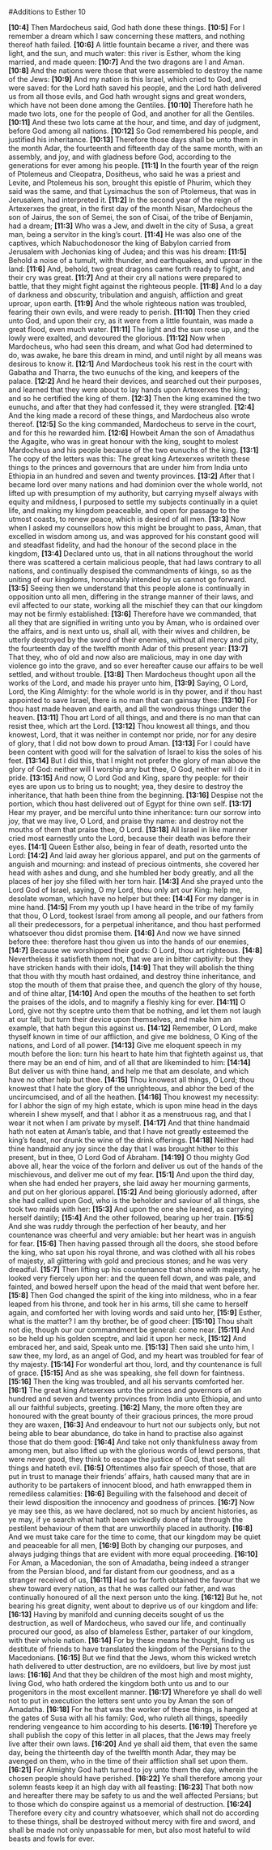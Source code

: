 #Additions to Esther 10

**[10:4]** Then Mardocheus said, God hath done these things.
**[10:5]** For I remember a dream which I saw concerning these matters, and nothing thereof hath failed.
**[10:6]** A little fountain became a river, and there was light, and the sun, and much water: this river is Esther, whom the king married, and made queen:
**[10:7]** And the two dragons are I and Aman.
**[10:8]** And the nations were those that were assembled to destroy the name of the Jews:
**[10:9]** And my nation is this Israel, which cried to God, and were saved: for the Lord hath saved his people, and the Lord hath delivered us from all those evils, and God hath wrought signs and great wonders, which have not been done among the Gentiles.
**[10:10]** Therefore hath he made two lots, one for the people of God, and another for all the Gentiles.
**[10:11]** And these two lots came at the hour, and time, and day of judgment, before God among all nations.
**[10:12]** So God remembered his people, and justified his inheritance.
**[10:13]** Therefore those days shall be unto them in the month Adar, the fourteenth and fifteenth day of the same month, with an assembly, and joy, and with gladness before God, according to the generations for ever among his people.
**[11:1]** In the fourth year of the reign of Ptolemeus and Cleopatra, Dositheus, who said he was a priest and Levite, and Ptolemeus his son, brought this epistle of Phurim, which they said was the same, and that Lysimachus the son of Ptolemeus, that was in Jerusalem, had interpreted it.
**[11:2]** In the second year of the reign of Artexerxes the great, in the first day of the month Nisan, Mardocheus the son of Jairus, the son of Semei, the son of Cisai, of the tribe of Benjamin, had a dream;
**[11:3]** Who was a Jew, and dwelt in the city of Susa, a great man, being a servitor in the king’s court.
**[11:4]** He was also one of the captives, which Nabuchodonosor the king of Babylon carried from Jerusalem with Jechonias king of Judea; and this was his dream:
**[11:5]** Behold a noise of a tumult, with thunder, and earthquakes, and uproar in the land:
**[11:6]** And, behold, two great dragons came forth ready to fight, and their cry was great.
**[11:7]** And at their cry all nations were prepared to battle, that they might fight against the righteous people.
**[11:8]** And lo a day of darkness and obscurity, tribulation and anguish, affliction and great uproar, upon earth.
**[11:9]** And the whole righteous nation was troubled, fearing their own evils, and were ready to perish.
**[11:10]** Then they cried unto God, and upon their cry, as it were from a little fountain, was made a great flood, even much water.
**[11:11]** The light and the sun rose up, and the lowly were exalted, and devoured the glorious.
**[11:12]** Now when Mardocheus, who had seen this dream, and what God had determined to do, was awake, he bare this dream in mind, and until night by all means was desirous to know it.
**[12:1]** And Mardocheus took his rest in the court with Gabatha and Tharra, the two eunuchs of the king, and keepers of the palace.
**[12:2]** And he heard their devices, and searched out their purposes, and learned that they were about to lay hands upon Artexerxes the king; and so he certified the king of them.
**[12:3]** Then the king examined the two eunuchs, and after that they had confessed it, they were strangled.
**[12:4]** And the king made a record of these things, and Mardocheus also wrote thereof.
**[12:5]** So the king commanded, Mardocheus to serve in the court, and for this he rewarded him.
**[12:6]** Howbeit Aman the son of Amadathus the Agagite, who was in great honour with the king, sought to molest Mardocheus and his people because of the two eunuchs of the king.
**[13:1]** The copy of the letters was this: The great king Artexerxes writeth these things to the princes and governours that are under him from India unto Ethiopia in an hundred and seven and twenty provinces.
**[13:2]** After that I became lord over many nations and had dominion over the whole world, not lifted up with presumption of my authority, but carrying myself always with equity and mildness, I purposed to settle my subjects continually in a quiet life, and making my kingdom peaceable, and open for passage to the utmost coasts, to renew peace, which is desired of all men.
**[13:3]** Now when I asked my counsellors how this might be brought to pass, Aman, that excelled in wisdom among us, and was approved for his constant good will and steadfast fidelity, and had the honour of the second place in the kingdom,
**[13:4]** Declared unto us, that in all nations throughout the world there was scattered a certain malicious people, that had laws contrary to all nations, and continually despised the commandments of kings, so as the uniting of our kingdoms, honourably intended by us cannot go forward.
**[13:5]** Seeing then we understand that this people alone is continually in opposition unto all men, differing in the strange manner of their laws, and evil affected to our state, working all the mischief they can that our kingdom may not be firmly established:
**[13:6]** Therefore have we commanded, that all they that are signified in writing unto you by Aman, who is ordained over the affairs, and is next unto us, shall all, with their wives and children, be utterly destroyed by the sword of their enemies, without all mercy and pity, the fourteenth day of the twelfth month Adar of this present year:
**[13:7]** That they, who of old and now also are malicious, may in one day with violence go into the grave, and so ever hereafter cause our affairs to be well settled, and without trouble.
**[13:8]** Then Mardocheus thought upon all the works of the Lord, and made his prayer unto him,
**[13:9]** Saying, O Lord, Lord, the King Almighty: for the whole world is in thy power, and if thou hast appointed to save Israel, there is no man that can gainsay thee:
**[13:10]** For thou hast made heaven and earth, and all the wondrous things under the heaven.
**[13:11]** Thou art Lord of all things, and and there is no man that can resist thee, which art the Lord.
**[13:12]** Thou knowest all things, and thou knowest, Lord, that it was neither in contempt nor pride, nor for any desire of glory, that I did not bow down to proud Aman.
**[13:13]** For I could have been content with good will for the salvation of Israel to kiss the soles of his feet.
**[13:14]** But I did this, that I might not prefer the glory of man above the glory of God: neither will I worship any but thee, O God, neither will I do it in pride.
**[13:15]** And now, O Lord God and King, spare thy people: for their eyes are upon us to bring us to nought; yea, they desire to destroy the inheritance, that hath been thine from the beginning.
**[13:16]** Despise not the portion, which thou hast delivered out of Egypt for thine own self.
**[13:17]** Hear my prayer, and be merciful unto thine inheritance: turn our sorrow into joy, that we may live, O Lord, and praise thy name: and destroy not the mouths of them that praise thee, O Lord.
**[13:18]** All Israel in like manner cried most earnestly unto the Lord, because their death was before their eyes.
**[14:1]** Queen Esther also, being in fear of death, resorted unto the Lord:
**[14:2]** And laid away her glorious apparel, and put on the garments of anguish and mourning: and instead of precious ointments, she covered her head with ashes and dung, and she humbled her body greatly, and all the places of her joy she filled with her torn hair.
**[14:3]** And she prayed unto the Lord God of Israel, saying, O my Lord, thou only art our King: help me, desolate woman, which have no helper but thee:
**[14:4]** For my danger is in mine hand.
**[14:5]** From my youth up I have heard in the tribe of my family that thou, O Lord, tookest Israel from among all people, and our fathers from all their predecessors, for a perpetual inheritance, and thou hast performed whatsoever thou didst promise them.
**[14:6]** And now we have sinned before thee: therefore hast thou given us into the hands of our enemies,
**[14:7]** Because we worshipped their gods: O Lord, thou art righteous.
**[14:8]** Nevertheless it satisfieth them not, that we are in bitter captivity: but they have stricken hands with their idols,
**[14:9]** That they will abolish the thing that thou with thy mouth hast ordained, and destroy thine inheritance, and stop the mouth of them that praise thee, and quench the glory of thy house, and of thine altar,
**[14:10]** And open the mouths of the heathen to set forth the praises of the idols, and to magnify a fleshly king for ever.
**[14:11]** O Lord, give not thy sceptre unto them that be nothing, and let them not laugh at our fall; but turn their device upon themselves, and make him an example, that hath begun this against us.
**[14:12]** Remember, O Lord, make thyself known in time of our affliction, and give me boldness, O King of the nations, and Lord of all power.
**[14:13]** Give me eloquent speech in my mouth before the lion: turn his heart to hate him that fighteth against us, that there may be an end of him, and of all that are likeminded to him:
**[14:14]** But deliver us with thine hand, and help me that am desolate, and which have no other help but thee.
**[14:15]** Thou knowest all things, O Lord; thou knowest that I hate the glory of the unrighteous, and abhor the bed of the uncircumcised, and of all the heathen.
**[14:16]** Thou knowest my necessity: for I abhor the sign of my high estate, which is upon mine head in the days wherein I shew myself, and that I abhor it as a menstruous rag, and that I wear it not when I am private by myself.
**[14:17]** And that thine handmaid hath not eaten at Aman’s table, and that I have not greatly esteemed the king’s feast, nor drunk the wine of the drink offerings.
**[14:18]** Neither had thine handmaid any joy since the day that I was brought hither to this present, but in thee, O Lord God of Abraham.
**[14:19]** O thou mighty God above all, hear the voice of the forlorn and deliver us out of the hands of the mischievous, and deliver me out of my fear.
**[15:1]** And upon the third day, when she had ended her prayers, she laid away her mourning garments, and put on her glorious apparel.
**[15:2]** And being gloriously adorned, after she had called upon God, who is the beholder and saviour of all things, she took two maids with her:
**[15:3]** And upon the one she leaned, as carrying herself daintily;
**[15:4]** And the other followed, bearing up her train.
**[15:5]** And she was ruddy through the perfection of her beauty, and her countenance was cheerful and very amiable: but her heart was in anguish for fear.
**[15:6]** Then having passed through all the doors, she stood before the king, who sat upon his royal throne, and was clothed with all his robes of majesty, all glittering with gold and precious stones; and he was very dreadful.
**[15:7]** Then lifting up his countenance that shone with majesty, he looked very fiercely upon her: and the queen fell down, and was pale, and fainted, and bowed herself upon the head of the maid that went before her.
**[15:8]** Then God changed the spirit of the king into mildness, who in a fear leaped from his throne, and took her in his arms, till she came to herself again, and comforted her with loving words and said unto her,
**[15:9]** Esther, what is the matter? I am thy brother, be of good cheer:
**[15:10]** Thou shalt not die, though our our commandment be general: come near.
**[15:11]** And so be held up his golden sceptre, and laid it upon her neck,
**[15:12]** And embraced her, and said, Speak unto me.
**[15:13]** Then said she unto him, I saw thee, my lord, as an angel of God, and my heart was troubled for fear of thy majesty.
**[15:14]** For wonderful art thou, lord, and thy countenance is full of grace.
**[15:15]** And as she was speaking, she fell down for faintness.
**[15:16]** Then the king was troubled, and all his servants comforted her.
**[16:1]** The great king Artexerxes unto the princes and governors of an hundred and seven and twenty provinces from India unto Ethiopia, and unto all our faithful subjects, greeting.
**[16:2]** Many, the more often they are honoured with the great bounty of their gracious princes, the more proud they are waxen,
**[16:3]** And endeavour to hurt not our subjects only, but not being able to bear abundance, do take in hand to practise also against those that do them good:
**[16:4]** And take not only thankfulness away from among men, but also lifted up with the glorious words of lewd persons, that were never good, they think to escape the justice of God, that seeth all things and hateth evil.
**[16:5]** Oftentimes also fair speech of those, that are put in trust to manage their friends’ affairs, hath caused many that are in authority to be partakers of innocent blood, and hath enwrapped them in remediless calamities:
**[16:6]** Beguiling with the falsehood and deceit of their lewd disposition the innocency and goodness of princes.
**[16:7]** Now ye may see this, as we have declared, not so much by ancient histories, as ye may, if ye search what hath been wickedly done of late through the pestilent behaviour of them that are unworthily placed in authority.
**[16:8]** And we must take care for the time to come, that our kingdom may be quiet and peaceable for all men,
**[16:9]** Both by changing our purposes, and always judging things that are evident with more equal proceeding.
**[16:10]** For Aman, a Macedonian, the son of Amadatha, being indeed a stranger from the Persian blood, and far distant from our goodness, and as a stranger received of us,
**[16:11]** Had so far forth obtained the favour that we shew toward every nation, as that he was called our father, and was continually honoured of all the next person unto the king.
**[16:12]** But he, not bearing his great dignity, went about to deprive us of our kingdom and life:
**[16:13]** Having by manifold and cunning deceits sought of us the destruction, as well of Mardocheus, who saved our life, and continually procured our good, as also of blameless Esther, partaker of our kingdom, with their whole nation.
**[16:14]** For by these means he thought, finding us destitute of friends to have translated the kingdom of the Persians to the Macedonians.
**[16:15]** But we find that the Jews, whom this wicked wretch hath delivered to utter destruction, are no evildoers, but live by most just laws:
**[16:16]** And that they be children of the most high and most mighty, living God, who hath ordered the kingdom both unto us and to our progenitors in the most excellent manner.
**[16:17]** Wherefore ye shall do well not to put in execution the letters sent unto you by Aman the son of Amadatha.
**[16:18]** For he that was the worker of these things, is hanged at the gates of Susa with all his family: God, who ruleth all things, speedily rendering vengeance to him according to his deserts.
**[16:19]** Therefore ye shall publish the copy of this letter in all places, that the Jews may freely live after their own laws.
**[16:20]** And ye shall aid them, that even the same day, being the thirteenth day of the twelfth month Adar, they may be avenged on them, who in the time of their affliction shall set upon them.
**[16:21]** For Almighty God hath turned to joy unto them the day, wherein the chosen people should have perished.
**[16:22]** Ye shall therefore among your solemn feasts keep it an high day with all feasting:
**[16:23]** That both now and hereafter there may be safety to us and the well affected Persians; but to those which do conspire against us a memorial of destruction.
**[16:24]** Therefore every city and country whatsoever, which shall not do according to these things, shall be destroyed without mercy with fire and sword, and shall be made not only unpassable for men, but also most hateful to wild beasts and fowls for ever.
